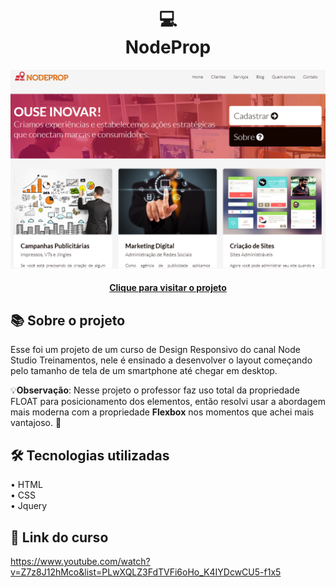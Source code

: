 <h1 align="center">
  💻<br>NodeProp
</h1>

![Design preview for the blog-codar](./assets/images/project-image.png)

<h4 align="center"><a href="https://centro-boa-forma-nu.vercel.app/" target="_blank">Clique para visitar o projeto</a></h4>

## 📚 Sobre o projeto

Esse foi um projeto de um curso de Design Responsivo do canal Node Studio Treinamentos, nele é ensinado a desenvolver o layout começando pelo tamanho de tela de um smartphone até chegar em desktop.

💡<b>Observação</b>: Nesse projeto o professor faz uso total da propriedade FLOAT para posicionamento dos elementos, então resolvi usar a abordagem mais moderna com a propriedade <strong>Flexbox</strong> nos momentos que achei mais vantajoso. 🚀

## 🛠️ Tecnologias utilizadas

• HTML<br>
• CSS<br>
• Jquery

## 🔗 Link do curso

https://www.youtube.com/watch?v=Z7z8J12hMco&list=PLwXQLZ3FdTVFi6oHo_K4IYDcwCU5-f1x5
